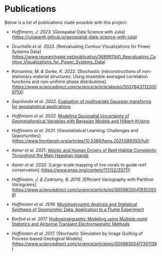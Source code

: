 # Publications

Below is a list of publications made possible with this project:

- *Hoffimann, J. 2023.* [Geospatial Data Science with Julia]
  (https://juliaearth.github.io/geospatial-data-science-with-julia)

- *Gruchalla et al. 2023.* [Reevaluating Contour Visualizations for Power Systems Data]
  (https://www.researchgate.net/publication/368997941_Reevaluating_Contour_Visualizations_for_Power_Systems_Data)

- *Karsanina, M. & Gerke, K. 2022.* [Stochastic (re)constructions of non-stationary material structures:
  Using ensemble averaged correlation functions and non-uniform phase distributions]
  (https://www.sciencedirect.com/science/article/abs/pii/S037843712200975X)

- *Sepúlveda et al. 2022.* [Evaluation of multivariate Gaussian transforms for geostatistical
  applications](https://www.researchsquare.com/article/rs-2087808/v1)

- *Hoffimann et al. 2022.* [Modeling Geospatial Uncertainty of Geometallurgical Variables
  with Bayesian Models and Hilbert-Kriging](https://link.springer.com/article/10.1007/s11004-022-10013-1)

- *Hoffimann et al. 2021.* [Geostatistical Learning: Challenges and Opportunities]
  (https://www.frontiersin.org/articles/10.3389/fams.2021.689393/full)

- *Asner et al. 2021.* [Abiotic and Human Drivers of Reef Habitat Complexity
  Throughout the Main Hawaiian Islands](https://www.frontiersin.org/articles/10.3389/fmars.2021.631842/full)

- *Asner et al. 2020.* [Large-scale mapping of live corals to guide reef conservation]
  (https://www.pnas.org/content/117/52/33711)

- *Hoffimann, J. & Zadrozny, B. 2019.* [Efficient Variography with Partition Variograms]
  (https://www.sciencedirect.com/science/article/pii/S0098300419302936)

- *Hoffimann et al. 2019.* [Morphodynamic Analysis and Statistical Synthesis of Geomorphic Data:
  Application to a Flume Experiment](https://agupubs.onlinelibrary.wiley.com/doi/abs/10.1029/2019JF005245)

- *Barfod et al. 2017.* [Hydrostratigraphic Modeling using Multiple-point Statistics and Airborne Transient
  Electromagnetic Methods](https://hess.copernicus.org/articles/22/3351/2018)

- *Hoffimann et al. 2017.* [Stochastic Simulation by Image Quilting of Process-based Geological Models]
  (https://www.sciencedirect.com/science/article/pii/S0098300417301139)
